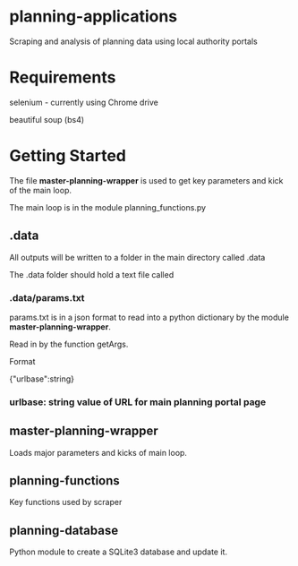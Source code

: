 # planning-applications

 Scraping and analysis of planning data using local authority portals
 
# Requirements
selenium - currently using Chrome drive

beautiful soup (bs4)

# Getting Started

The file **master-planning-wrapper** is used to get key parameters and kick of the main loop. 

The main loop is in the module planning_functions.py

## .data 

All outputs will be written to a folder in the main directory called .data

The .data folder should hold a text file called 

### .data/params.txt

params.txt is in a json format to read into a python dictionary by the module **master-planning-wrapper**.

Read in by the function getArgs.

Format

{"urlbase":string}

### urlbase: string value of URL for main planning portal page

## master-planning-wrapper

Loads major parameters and kicks of main loop.

## planning-functions

Key functions used by scraper

## planning-database

Python module to create a SQLite3 database and update it. 

